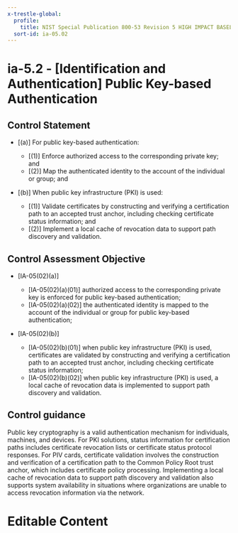 ```yaml
---
x-trestle-global:
  profile:
    title: NIST Special Publication 800-53 Revision 5 HIGH IMPACT BASELINE
  sort-id: ia-05.02
---
```


# ia-5.2 - \[Identification and Authentication\] Public Key-based Authentication

## Control Statement

- \[(a)\] For public key-based authentication:

  - \[(1)\] Enforce authorized access to the corresponding private key; and
  - \[(2)\] Map the authenticated identity to the account of the individual or group; and

- \[(b)\] When public key infrastructure (PKI) is used:

  - \[(1)\] Validate certificates by constructing and verifying a certification path to an accepted trust anchor, including checking certificate status information; and
  - \[(2)\] Implement a local cache of revocation data to support path discovery and validation.

## Control Assessment Objective

- \[IA-05(02)(a)\]

  - \[IA-05(02)(a)(01)\] authorized access to the corresponding private key is enforced for public key-based authentication;
  - \[IA-05(02)(a)(02)\] the authenticated identity is mapped to the account of the individual or group for public key-based authentication;

- \[IA-05(02)(b)\]

  - \[IA-05(02)(b)(01)\] when public key infrastructure (PKI) is used, certificates are validated by constructing and verifying a certification path to an accepted trust anchor, including checking certificate status information;
  - \[IA-05(02)(b)(02)\] when public key infrastructure (PKI) is used, a local cache of revocation data is implemented to support path discovery and validation.

## Control guidance

Public key cryptography is a valid authentication mechanism for individuals, machines, and devices. For PKI solutions, status information for certification paths includes certificate revocation lists or certificate status protocol responses. For PIV cards, certificate validation involves the construction and verification of a certification path to the Common Policy Root trust anchor, which includes certificate policy processing. Implementing a local cache of revocation data to support path discovery and validation also supports system availability in situations where organizations are unable to access revocation information via the network.

# Editable Content

<!-- Make additions and edits below -->
<!-- The above represents the contents of the control as received by the profile, prior to additions. -->
<!-- If the profile makes additions to the control, they will appear below. -->
<!-- The above markdown may not be edited but you may edit the content below, and/or introduce new additions to be made by the profile. -->
<!-- If there is a yaml header at the top, parameter values may be edited. Use --set-parameters to incorporate the changes during assembly. -->
<!-- The content here will then replace what is in the profile for this control, after running profile-assemble. -->
<!-- The current profile has no added parts for this control, but you may add new ones here. -->
<!-- Each addition must have a heading either of the form ## Control my_addition_name -->
<!-- or ## Part a. (where the a. refers to one of the control statement labels.) -->
<!-- "## Control" parts are new parts added after the statement part. -->
<!-- "## Part" parts are new parts added into the top-level statement part with that label. -->
<!-- Subparts may be added with nested hash levels of the form ### My Subpart Name -->
<!-- underneath the parent ## Control or ## Part being added -->
<!-- See https://ibm.github.io/compliance-trestle/tutorials/ssp_profile_catalog_authoring/ssp_profile_catalog_authoring for guidance. -->

